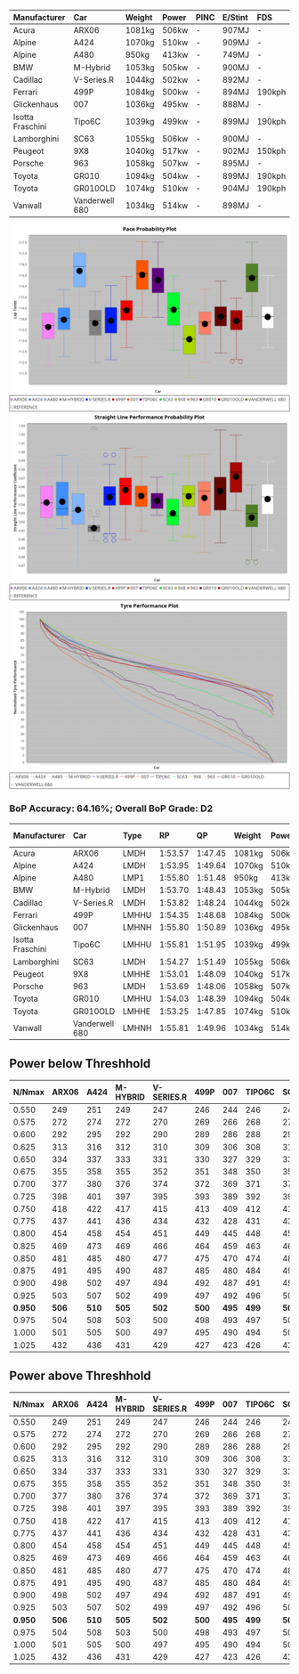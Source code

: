 | Manufacturer     | Car            | Weight | Power | PINC    | E/Stint | FDS     |
|:-|:-|:-|:-|:-|:-|:-|
| Acura            | ARX06          | 1081kg | 506kw |    -    | 907MJ   |    -    |
| Alpine           | A424           | 1070kg | 510kw |    -    | 909MJ   |    -    |
| Alpine           | A480           | 950kg  | 413kw |    -    | 749MJ   |    -    |
| BMW              | M-Hybrid       | 1053kg | 505kw |    -    | 900MJ   |    -    |
| Cadillac         | V-Series.R     | 1044kg | 502kw |    -    | 892MJ   |    -    |
| Ferrari          | 499P           | 1084kg | 500kw |    -    | 894MJ   | 190kph  |
| Glickenhaus      | 007            | 1036kg | 495kw |    -    | 888MJ   |    -    |
| Isotta Fraschini | Tipo6C         | 1039kg | 499kw |    -    | 899MJ   | 190kph  |
| Lamborghini      | SC63           | 1055kg | 506kw |    -    | 900MJ   |    -    |
| Peugeot          | 9X8            | 1040kg | 517kw |    -    | 902MJ   | 150kph  |
| Porsche          | 963            | 1058kg | 507kw |    -    | 895MJ   |    -    |
| Toyota           | GR010          | 1094kg | 504kw |    -    | 899MJ   | 190kph  |
| Toyota           | GR010OLD       | 1074kg | 510kw |    -    | 904MJ   | 190kph  |
| Vanwall          | Vanderwell 680 | 1034kg | 514kw |    -    | 898MJ   |    -    |

![PACECHART](./IMG/ACOMETHOD.png)
![STRAIGHTLINEPERFORMANCECHART](./IMG/ACOMETHOD_sp.png)
![TYREPERFORMANCECHART](./IMG/ACOMETHOD_tw.png)

### BoP Accuracy: 64.16%; Overall BoP Grade: D2
| Manufacturer     | Car            | Type  | RP      | QP      | Weight | Power¹ | Threshhold | PINC    | Power² | E/Stint | AVG Vmax  | FDS     | RDLC | L/Stint | BOP-Grade | Model Accuracy | Model Points | Match%  |
|:-|:-|:-|:-|:-|:-|:-|:-|:-|:-|:-|:-|:-|:-|:-|:-|:-|:-|:-|
| Acura            | ARX06          | LMDH  | 1:53.57 | 1:47.45 | 1081kg | 506kw  | 210.0kph   |    -    | 506kw  |  907MJ  | 276.85kph |    -    | 0.99 | 35      | -E1       | 100.00%        | 995          | 58.05%  |
| Alpine           | A424           | LMDH  | 1:53.95 | 1:49.64 | 1070kg | 510kw  | 210.0kph   |    -    | 510kw  |  909MJ  | 277.62kph |    -    | 0.99 | 35      | +C2       | 100.00%        | 642          | 72.66%  |
| Alpine           | A480           | LMP1  | 1:55.80 | 1:51.48 |  950kg | 413kw  | 210.0kph   |    -    | 413kw  |  749MJ  | 274.24kph |    -    | 0.97 | 33      | +D2       | 60.26%         | 849          | 62.06%  |
| BMW              | M-Hybrid       | LMDH  | 1:53.70 | 1:48.43 | 1053kg | 505kw  | 210.0kph   |    -    | 505kw  |  900MJ  | 274.36kph |    -    | 1.01 | 35      | -C2       | 100.00%        | 1714         | 70.03%  |
| Cadillac         | V-Series.R     | LMDH  | 1:53.82 | 1:48.24 | 1044kg | 502kw  | 210.0kph   |    -    | 502kw  |  892MJ  | 278.25kph |    -    | 1.01 | 35      | -C1       | 98.95%         | 2271         | 79.25%  |
| Ferrari          | 499P           | LMHHU | 1:54.35 | 1:48.68 | 1084kg | 500kw  | 210.0kph   |    -    | 500kw  |  894MJ  | 278.44kph | 190kph  | 1.01 | 35      | ~A1       | 99.93%         | 2718         | 99.34%  |
| Glickenhaus      | 007            | LMHNH | 1:55.80 | 1:50.89 | 1036kg | 495kw  | 210.0kph   |    -    | 495kw  |  888MJ  | 278.69kph |    -    | 0.95 | 35      | +Ω1       | 96.34%         | 1634         | 47.91%  |
| Isotta Fraschini | Tipo6C         | LMHHU | 1:55.81 | 1:51.95 | 1039kg | 499kw  | 210.0kph   |    -    | 499kw  |  899MJ  | 278.05kph | 190kph  | 1.07 | 35      | +Ω1       | 92.36%         | 133          | 9.96%   |
| Lamborghini      | SC63           | LMDH  | 1:54.27 | 1:51.49 | 1055kg | 506kw  | 210.0kph   |    -    | 506kw  |  900MJ  | 275.87kph |    -    | 1.04 | 35      | ~A1       | 96.54%         | 418          | 100.00% |
| Peugeot          | 9X8            | LMHHE | 1:53.01 | 1:48.09 | 1040kg | 517kw  | 210.0kph   |    -    | 517kw  |  902MJ  | 279.26kph | 150kph  | 1.02 | 35      | -Ω1       | 88.68%         | 2617         | 45.87%  |
| Porsche          | 963            | LMDH  | 1:53.69 | 1:48.06 | 1058kg | 507kw  | 210.0kph   |    -    | 507kw  |  895MJ  | 278.44kph |    -    | 1.00 | 35      | -C2       | 99.98%         | 6168         | 72.17%  |
| Toyota           | GR010          | LMHHU | 1:54.03 | 1:48.39 | 1094kg | 504kw  | 210.0kph   |    -    | 504kw  |  899MJ  | 278.22kph | 190kph  | 1.00 | 35      | -B1       | 98.53%         | 3557         | 88.39%  |
| Toyota           | GR010OLD       | LMHHE | 1:53.25 | 1:47.85 | 1074kg | 510kw  | 210.0kph   |    -    | 510kw  |  904MJ  | 281.68kph | 190kph  | 1.02 | 35      | -E1       | 92.01%         | 1427         | 56.04%  |
| Vanwall          | Vanderwell 680 | LMHNH | 1:55.81 | 1:49.96 | 1034kg | 514kw  | 210.0kph   |    -    | 514kw  |  898MJ  | 275.69kph |    -    | 1.00 | 35      | +Ω1       | 94.62%         | 633          | 36.51%  |

## Power below Threshhold
| N/Nmax    | ARX06   | A424    | M-HYBRID | V-SERIES.R | 499P    | 007     | TIPO6C  | SC63    | 9X8     | 963     | GR010   | GR010OLD | VANDERWELL 680 | ​     | RPM      | A480    |
|:-|:-|:-|:-|:-|:-|:-|:-|:-|:-|:-|:-|:-|:-|:-|:-|:-|
|  0.550    |  249    |  251    |  249     |  247       |  246    |  244    |  246    |  249    |  255    |  250    |  248    |  251     |  253           |  ​    |   --     |   -     |
|  0.575    |  272    |  274    |  272     |  270       |  269    |  266    |  268    |  272    |  278    |  273    |  271    |  274     |  276           |  ​    |   --     |   -     |
|  0.600    |  292    |  295    |  292     |  290       |  289    |  286    |  288    |  292    |  298    |  293    |  291    |  295     |  297           |  ​    |   --     |   -     |
|  0.625    |  313    |  316    |  312     |  310       |  309    |  306    |  308    |  313    |  320    |  314    |  312    |  316     |  318           |  ​    |   --     |   -     |
|  0.650    |  334    |  337    |  333     |  331       |  330    |  327    |  329    |  334    |  341    |  335    |  333    |  337     |  339           |  ​    |   --     |   -     |
|  0.675    |  355    |  358    |  355     |  352       |  351    |  348    |  350    |  355    |  363    |  356    |  354    |  358     |  361           |  ​    |   --     |   -     |
|  0.700    |  377    |  380    |  376     |  374       |  372    |  369    |  371    |  377    |  385    |  377    |  375    |  380     |  383           |  ​    |   --     |   -     |
|  0.725    |  398    |  401    |  397     |  395       |  393    |  389    |  392    |  398    |  407    |  399    |  396    |  401     |  404           |  ​    |   --     |   -     |
|  0.750    |  418    |  422    |  417     |  415       |  413    |  409    |  412    |  418    |  427    |  419    |  416    |  422     |  425           |  ​    |   --     |   -     |
|  0.775    |  437    |  441    |  436     |  434       |  432    |  428    |  431    |  437    |  446    |  438    |  435    |  441     |  444           |  ​    |  5000    |  242    |
|  0.800    |  454    |  458    |  454     |  451       |  449    |  445    |  448    |  454    |  464    |  455    |  453    |  458     |  462           |  ​    |  5500    |  286    |
|  0.825    |  469    |  473    |  469     |  466       |  464    |  459    |  463    |  469    |  479    |  470    |  468    |  473     |  477           |  ​    |  6000    |  320    |
|  0.850    |  481    |  485    |  480     |  477       |  475    |  470    |  474    |  481    |  491    |  482    |  479    |  485     |  488           |  ​    |  6500    |  361    |
|  0.875    |  491    |  495    |  490     |  487       |  485    |  480    |  484    |  491    |  502    |  492    |  489    |  495     |  499           |  ​    |  7000    |  404    |
|  0.900    |  498    |  502    |  497     |  494       |  492    |  487    |  491    |  498    |  509    |  499    |  496    |  502     |  506           |  ​    |  7500    |  414    |
|  0.925    |  503    |  507    |  502     |  499       |  497    |  492    |  496    |  503    |  514    |  504    |  501    |  507     |  511           |  ​    |  8000    |  410    |
| **0.950** | **506** | **510** | **505**  | **502**    | **500** | **495** | **499** | **506** | **517** | **507** | **504** | **510**  | **514**        | **​** | **8500** | **413** |
|  0.975    |  504    |  508    |  503     |  500       |  498    |  493    |  497    |  504    |  515    |  505    |  502    |  508     |  512           |  ​    |  9000    |  207    |
|  1.000    |  501    |  505    |  500     |  497       |  495    |  490    |  494    |  501    |  511    |  502    |  499    |  505     |  508           |  ​    |   --     |   -     |
|  1.025    |  432    |  436    |  431     |  429       |  427    |  423    |  426    |  432    |  441    |  433    |  430    |  436     |  439           |  ​    |   --     |   -     |

## Power above Threshhold
| N/Nmax    | ARX06   | A424    | M-HYBRID | V-SERIES.R | 499P    | 007     | TIPO6C  | SC63    | 9X8     | 963     | GR010   | GR010OLD | VANDERWELL 680 | ​     | RPM      | A480    |
|:-|:-|:-|:-|:-|:-|:-|:-|:-|:-|:-|:-|:-|:-|:-|:-|:-|
|  0.550    |  249    |  251    |  249     |  247       |  246    |  244    |  246    |  249    |  255    |  250    |  248    |  251     |  253           |  ​    |   --     |   -     |
|  0.575    |  272    |  274    |  272     |  270       |  269    |  266    |  268    |  272    |  278    |  273    |  271    |  274     |  276           |  ​    |   --     |   -     |
|  0.600    |  292    |  295    |  292     |  290       |  289    |  286    |  288    |  292    |  298    |  293    |  291    |  295     |  297           |  ​    |   --     |   -     |
|  0.625    |  313    |  316    |  312     |  310       |  309    |  306    |  308    |  313    |  320    |  314    |  312    |  316     |  318           |  ​    |   --     |   -     |
|  0.650    |  334    |  337    |  333     |  331       |  330    |  327    |  329    |  334    |  341    |  335    |  333    |  337     |  339           |  ​    |   --     |   -     |
|  0.675    |  355    |  358    |  355     |  352       |  351    |  348    |  350    |  355    |  363    |  356    |  354    |  358     |  361           |  ​    |   --     |   -     |
|  0.700    |  377    |  380    |  376     |  374       |  372    |  369    |  371    |  377    |  385    |  377    |  375    |  380     |  383           |  ​    |   --     |   -     |
|  0.725    |  398    |  401    |  397     |  395       |  393    |  389    |  392    |  398    |  407    |  399    |  396    |  401     |  404           |  ​    |   --     |   -     |
|  0.750    |  418    |  422    |  417     |  415       |  413    |  409    |  412    |  418    |  427    |  419    |  416    |  422     |  425           |  ​    |   --     |   -     |
|  0.775    |  437    |  441    |  436     |  434       |  432    |  428    |  431    |  437    |  446    |  438    |  435    |  441     |  444           |  ​    |  5000    |  242    |
|  0.800    |  454    |  458    |  454     |  451       |  449    |  445    |  448    |  454    |  464    |  455    |  453    |  458     |  462           |  ​    |  5500    |  286    |
|  0.825    |  469    |  473    |  469     |  466       |  464    |  459    |  463    |  469    |  479    |  470    |  468    |  473     |  477           |  ​    |  6000    |  320    |
|  0.850    |  481    |  485    |  480     |  477       |  475    |  470    |  474    |  481    |  491    |  482    |  479    |  485     |  488           |  ​    |  6500    |  361    |
|  0.875    |  491    |  495    |  490     |  487       |  485    |  480    |  484    |  491    |  502    |  492    |  489    |  495     |  499           |  ​    |  7000    |  404    |
|  0.900    |  498    |  502    |  497     |  494       |  492    |  487    |  491    |  498    |  509    |  499    |  496    |  502     |  506           |  ​    |  7500    |  414    |
|  0.925    |  503    |  507    |  502     |  499       |  497    |  492    |  496    |  503    |  514    |  504    |  501    |  507     |  511           |  ​    |  8000    |  410    |
| **0.950** | **506** | **510** | **505**  | **502**    | **500** | **495** | **499** | **506** | **517** | **507** | **504** | **510**  | **514**        | **​** | **8500** | **413** |
|  0.975    |  504    |  508    |  503     |  500       |  498    |  493    |  497    |  504    |  515    |  505    |  502    |  508     |  512           |  ​    |  9000    |  207    |
|  1.000    |  501    |  505    |  500     |  497       |  495    |  490    |  494    |  501    |  511    |  502    |  499    |  505     |  508           |  ​    |   --     |   -     |
|  1.025    |  432    |  436    |  431     |  429       |  427    |  423    |  426    |  432    |  441    |  433    |  430    |  436     |  439           |  ​    |   --     |   -     |
